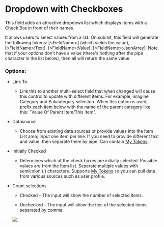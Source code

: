 # Dropdown with Checkboxes

This field adds an attractive dropdown list which displays Items with a Check Box in front of their names.

It allows users to select values from a list. On submit, this field will generate the following tokens: \[&lt;FieldName&gt;\] \(which yields the value\), \[&lt;FieldName&gt;:Text\], \[&lt;FieldName&gt;:Value\], \[&lt;FieldName&gt;:JsonArray\]. Note that if your options don't have a value \(there's nothing after the pipe character in the list below\), then all will return the same value.

### Options:

* Link To 
  * Link this to another multi-select field that when changed will cause this control to update with different items. For example, imagine Category and Subcategory selection. When this option is used, prefix each item below with the name of the parent category like this: "Value Of Parent Item/This Item". 
* Datasource 
  * Choose from existing data sources or provide values into the Item List area; Input one item per line. If you need to provide different text and value, then separate them by pipe. Can contain [My Tokens](http://www.dnnsharp.com/dnn/modules/my-custom-tokens).
* Initially Checked

  * Determines which of the check boxes are initially selected. Possible values are from the  Item list. Separate multiple values with semicolon \(;\) characters. Supports [My Tokens](http://www.dnnsharp.com/dnn/modules/my-custom-tokens) so you can pull data from various sources such as user profile.

* Count selections

  * Checked - The input will show the number of selected items.

  * Unchecked - The input will show the text of the selected items, separated by comma.

  ![](https://s3.amazonaws.com/static.dnnsharp.com/documentation/2017/07/chrome_2017-07-10_16-08-11.png)



